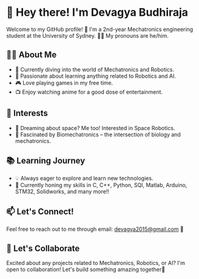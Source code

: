# 👋 Hey there! I'm Devagya Budhiraja

Welcome to my GitHub profile! 🚀 I'm a 2nd-year Mechatronics engineering student at the University of Sydney. 👨‍🎓 My pronouns are he/him.

## 👨‍💻 About Me

- 🔧 Currently diving into the world of Mechatronics and Robotics.
- 🤖 Passionate about learning anything related to Robotics and AI.
- 🎮 Love playing games in my free time.
- 📺 Enjoy watching anime for a good dose of entertainment.

## 🌌 Interests

- 🚀 Dreaming about space? Me too! Interested in Space Robotics.
- 🦾 Fascinated by Biomechatronics – the intersection of biology and mechatronics.

## 📚 Learning Journey

- 💡 Always eager to explore and learn new technologies.
- 📖 Currently honing my skills in C, C++, Python, SQl, Matlab, Arduino, STM32, Solidworks, and many more!!

## 📫 Let's Connect!

Feel free to reach out to me through email: [devagya2015@gmail.com](mailto:devagya2015@gmail.com) 📧

## 🤝 Let's Collaborate

Excited about any projects related to Mechatronics, Robotics, or AI? I'm open to collaboration! Let's build something amazing together🚀

<!---
Devagya-Budhiraja/Devagya-Budhiraja is a ✨ special ✨ repository because its `README.md` (this file) appears on your GitHub profile.
You can click the Preview link to take a look at your changes.
--->
